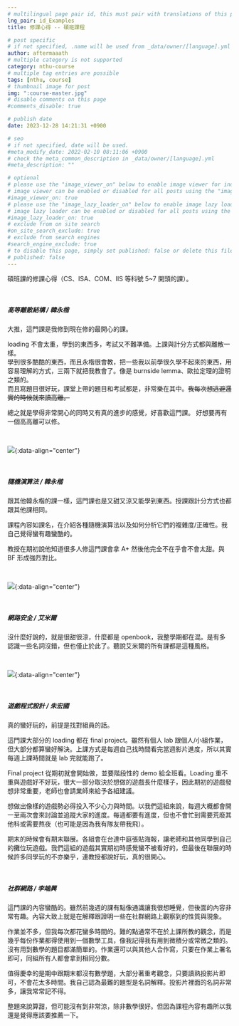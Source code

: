 ```yaml
---
# multilingual page pair id, this must pair with translations of this page. (This name must be unique)
lng_pair: id_Examples
title: 修課心得 -- 碩班課程

# post specific
# if not specified, .name will be used from _data/owner/[language].yml
author: aftermaaath
# multiple category is not supported
category: nthu-course 
# multiple tag entries are possible
tags: [nthu, course]
# thumbnail image for post
img: ":course-master.jpg"
# disable comments on this page
#comments_disable: true

# publish date
date: 2023-12-28 14:21:31 +0900

# seo
# if not specified, date will be used.
#meta_modify_date: 2022-02-10 08:11:06 +0900
# check the meta_common_description in _data/owner/[language].yml
#meta_description: ""

# optional
# please use the "image_viewer_on" below to enable image viewer for individual pages or posts (_posts/ or [language]/_posts folders).
# image viewer can be enabled or disabled for all posts using the "image_viewer_posts: true" setting in _data/conf/main.yml.
#image_viewer_on: true
# please use the "image_lazy_loader_on" below to enable image lazy loader for individual pages or posts (_posts/ or [language]/_posts folders).
# image lazy loader can be enabled or disabled for all posts using the "image_lazy_loader_posts: true" setting in _data/conf/main.yml.
#image_lazy_loader_on: true
# exclude from on site search
#on_site_search_exclude: true
# exclude from search engines
#search_engine_exclude: true
# to disable this page, simply set published: false or delete this file
# published: false
---
```


<!-- outline-start -->

碩班課的修課心得（CS、ISA、COM、IIS 等科號 5~7 開頭的課）。

<!-- outline-end -->

<br>

##### 高等離散結構 / 韓永楷
大推，這門課是我修到現在修的最開心的課。

loading 不會太重，學到的東西多，考試又不難準備。上課與計分方式都與離散一樣。<br>
學到很多酷酷的東西，而且永楷很會教，把一些我以前學很久學不起來的東西，用容易理解的方式，三兩下就把我教會了。像是 burnside lemma、歐拉定理的證明之類的。<br>
而且寫題目很好玩，課堂上帶的題目和考試都是，非常樂在其中。~~我每次想逃避邏實的時候就來讀高離。~~

總之就是學得非常開心的同時又有真的進步的感覺，好喜歡這門課。
好想要再有一個高高離可以修。

<br>

![](https://i.imgur.com/n9PFzlo.png){:data-align="center"}

<br>

##### 隨機演算法 / 韓永楷
跟其他韓永楷的課一樣，這門課也是又甜又涼又能學到東西。授課跟計分方式也都跟其他課相同。

課程內容如課名，在介紹各種隨機演算法以及如何分析它們的複雜度/正確性。我自己覺得蠻有趣蠻酷的。

教授在期初說他知道很多人修這門課會拿 A+ 然後他完全不在乎會不會太甜。與 BF 形成強烈對比。

<br>

![](https://i.imgur.com/4U5WA4z.png){:data-align="center"}

<br>

##### 網路安全 / 艾米爾
沒什麼好說的，就是很甜很涼，什麼都是 openbook，我整學期都在混。是有多認識一些名詞沒錯，但也僅止於此了。聽說艾米爾的所有課都是這種風格。

<br>

![](https://i.imgur.com/h9L1mtz.png){:data-align="center"}

<br>

##### 遊戲程式設計 / 朱宏國
真的蠻好玩的，前提是找對組員的話。

這門課大部分的 loading 都在 final project。雖然有個人 lab 跟個人/小組作業，但大部分都算蠻好解決。上課方式是每週自己找時間看完當週影片進度，所以其實每週上課時間就是 lab 完就能跑了。

Final project 從期初就會開始做，並要階段性的 demo 給全班看。Loading 重不重與遊戲好不好玩，很大一部分取決於想做的遊戲長什麼樣子，因此期初的遊戲發想非常重要，老師也會請業師來給予各組建議。

想做出像樣的遊戲勢必得投入不少心力與時間。以我們這組來說，每週大概都會開一至兩次會來討論並追蹤大家的進度。每週都要有進度，但也不會忙到需要荒廢其他科或需要熬夜（也可能是因為我有隊友帶我飛）。

期末的時候會有期末聯展。各組會在台達中庭張貼海報，讓老師和其他同學到自己的攤位玩遊戲。我們這組的遊戲其實期初時感覺蠻不被看好的，但最後在聯展的時候許多同學玩的不亦樂乎，連教授都說好玩，真的很開心。

<br>

##### 社群網路 / 李端興
這門課的內容蠻酷的。雖然前幾週的課有點像通識讓我很想睡覺，但後面的內容非常有趣。內容大致上就是在解釋跟證明一些在社群網路上觀察到的性質與現象。

作業並不多，但我每次都花蠻多時間的。難的點通常不在於上課所教的觀念，而是幾乎每份作業都得使用到一個數學工具，像我記得我有用到微積分或常微之類的。沒有用到數學的題目都滿簡單的。作業還可以與其他人合作寫，只要在作業上署名即可，同組所有人都會拿到相同分數。

值得慶幸的是期中跟期末都沒有數學題，大部分著重考觀念，只要讀熟投影片即可，不會花太多時間。我自己認為最難的題型是名詞解釋。投影片裡面的名詞非常多，讓我常常記不得。

整題來說算甜，但可能沒有到非常涼，除非數學很好。但因為課程內容有趣所以我還是覺得應該要推薦一下。
